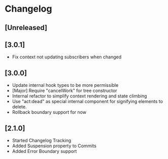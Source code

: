 # Changelog

## [Unreleased]

## [3.0.1]
-  Fix context not updating subscribers when changed

## [3.0.0]
  - Update internal hook types to be more permissible
  - [Major] Require "cancelWork" for tree constructor
  - Internal refactor to simplify context rendering and state climbing
  - Use "act:dead" as special internal component for signifying elements to delete.
  - Rollback boundary support for now

## [2.1.0]
 - Started Changelog Tracking
 - Added Suspension property to Commits
 - Added Error Boundary support